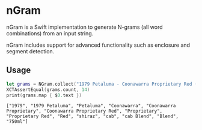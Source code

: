 # nGram

nGram is a Swift implementation to generate N-grams (all word combinations) from an input string.

nGram includes support for advanced functionality such as enclosure and segment detection.

## Usage

```swift
let grams = NGram.collect("1979 Petaluma - Coonawarra Proprietary Red (shiraz/cab Blend) (750ml)")
XCTAssertEqual(grams.count, 14)
print(grams.map { $0.text })
```

```
["1979", "1979 Petaluma", "Petaluma", "Coonawarra", "Coonawarra Proprietary", "Coonawarra Proprietary Red", "Proprietary", "Proprietary Red", "Red", "shiraz", "cab", "cab Blend", "Blend", "750ml"]
```
